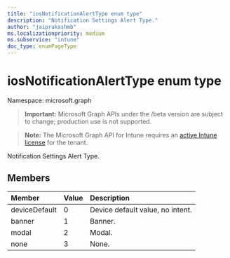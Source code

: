 ```yaml
---
title: "iosNotificationAlertType enum type"
description: "Notification Settings Alert Type."
author: "jaiprakashmb"
ms.localizationpriority: medium
ms.subservice: "intune"
doc_type: enumPageType
---
```


# iosNotificationAlertType enum type

Namespace: microsoft.graph

> **Important:** Microsoft Graph APIs under the /beta version are subject to change; production use is not supported.

> **Note:** The Microsoft Graph API for Intune requires an [active Intune license](https://go.microsoft.com/fwlink/?linkid=839381) for the tenant.

Notification Settings Alert Type.

## Members
|Member|Value|Description|
|:---|:---|:---|
|deviceDefault|0|Device default value, no intent.|
|banner|1|Banner.|
|modal|2|Modal.|
|none|3|None.|
